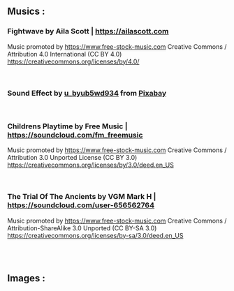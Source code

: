 ## Musics :

### Fightwave by Aila Scott | https://ailascott.com
Music promoted by https://www.free-stock-music.com
Creative Commons / Attribution 4.0 International (CC BY 4.0)
https://creativecommons.org/licenses/by/4.0/  

<br />

### Sound Effect by <a href="https://pixabay.com/users/u_byub5wd934-32145216/?utm_source=link-attribution&utm_medium=referral&utm_campaign=music&utm_content=129698">u_byub5wd934</a> from <a href="https://pixabay.com//?utm_source=link-attribution&utm_medium=referral&utm_campaign=music&utm_content=129698">Pixabay</a>

<br />

### Childrens Playtime by Free Music | https://soundcloud.com/fm_freemusic
Music promoted by https://www.free-stock-music.com
Creative Commons / Attribution 3.0 Unported License (CC BY 3.0)
https://creativecommons.org/licenses/by/3.0/deed.en_US

<br />

### The Trial Of The Ancients by VGM Mark H | https://soundcloud.com/user-656562764
Music promoted by https://www.free-stock-music.com
Creative Commons / Attribution-ShareAlike 3.0 Unported (CC BY-SA 3.0)
https://creativecommons.org/licenses/by-sa/3.0/deed.en_US

<br />
<br />

## Images :

